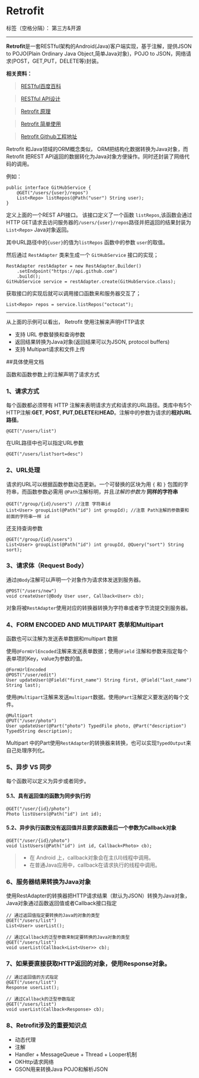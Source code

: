 # Retrofit

标签（空格分隔）： 第三方&开源

---

**Retrofit**是一套RESTful架构的Android(Java)客户端实现，基于注解，提供JSON to POJO(Plain Ordinary Java Object,简单Java对象)，POJO to JSON，网络请求(POST，GET,PUT，DELETE等)封装。

**相关资料：**

>[RESTful百度百科](http://baike.baidu.com/link?url=0FWilArYrZC3nMbnyIz-f7rVeANtkM_obfoIpazN9D8rQRsl4ChD2pmJLZ8aOGI3Cxvpfra0AkaPfGNGGVR3oq)

> [RESTful API设计](http://www.csdn.net/article/2013-06-13/2815744-RESTful-API)

> [Retrofit 原理](http://www.cnblogs.com/angeldevil/p/3757335.html)

> [Retrofit 简单使用](http://www.tuicool.com/articles/NnuIva)

> [Retrofit Github工程地址](https://github.com/square/retrofit.git)

Retrofit   和Java领域的ORM概念类似， ORM把结构化数据转换为Java对象，而Retrofit 把REST API返回的数据转化为Java对象方便操作。同时还封装了网络代码的调用。

例如：
```
public interface GitHubService {
    @GET("/users/{user}/repos")
    List<Repo> listRepos(@Path("user") String user);
}
```
定义上面的一个REST API接口。 该接口定义了一个函数 `listRepos`,该函数会通过HTTP GET请求去访问服务器的`/users/{user}/repos`路径并把返回的结果封装为`List<Repo>` Java对象返回。

其中URL路径中的`{user}`的值为`listRepos` 函数中的参数 `user`的取值。

然后通过  `RestAdapter`  类来生成一个  `GitHubService`  接口的实现；
```
RestAdapter restAdapter = new RestAdapter.Builder()
    .setEndpoint("https://api.github.com")
    .build();
GitHubService service = restAdapter.create(GitHubService.class);
```
获取接口的实现后就可以调用接口函数来和服务器交互了；
```
List<Repo> repos = service.listRepos("octocat");
```
-------

从上面的示例可以看出， Retrofit 使用注解来声明HTTP请求

* 支持 URL 参数替换和查询参数
* 返回结果转换为Java对象(返回结果可以为JSON, protocol buffers)
* 支持 Multipart请求和文件上传

##具体使用文档

函数和函数参数上的注解声明了请求方式

### 1、请求方式

每个函数都必须带有 HTTP 注解来表明请求方式和请求的URL路径。类库中有5个HTTP注解:**GET**, **POST**, **PUT**,**DELETE**和**HEAD**。注解中的参数为请求的**相对URL路径**。

```
@GET("/users/list")
```

在URL路径中也可以指定URL参数
```
@GET("/users/list?sort=desc")
```

### 2、URL处理

请求的URL可以根据函数参数动态更新。一个可替换的区块为用 `{` 和 `}` 包围的字符串，而函数参数必需用  `@Path`注解标明，并且*注解的参数为* **同样的字符串**

```
@GET("/group/{id}/users") //注意 字符串id
List<User> groupList(@Path("id") int groupId); //注意 Path注解的参数要和前面的字符串一样 id
```

还支持查询参数
```
@GET("/group/{id}/users")
List<User> groupList(@Path("id") int groupId, @Query("sort") String sort);
```

### 3、请求体（Request Body）

通过`@Body`注解可以声明一个对象作为请求体发送到服务器。
```
@POST("/users/new")
void createUser(@Body User user, Callback<User> cb);
```
对象将被`RestAdapter`使用对应的转换器转换为字符串或者字节流提交到服务器。

### 4、FORM ENCODED AND MULTIPART 表单和Multipart

函数也可以注解为发送表单数据和multipart 数据

使用`@FormUrlEncoded`注解来发送表单数据；使用`@Field` 注解和参数来指定每个表单项的Key，value为参数的值。
```
@FormUrlEncoded
@POST("/user/edit")
User updateUser(@Field("first_name") String first, @Field("last_name") String last);
```
使用`@Multipart`注解来发送`multipart`数据。使用`@Part`注解定义要发送的每个文件。
```
@Multipart
@PUT("/user/photo")
User updateUser(@Part("photo") TypedFile photo, @Part("description") TypedString description);
```
Multipart 中的Part使用`RestAdapter`的转换器来转换，也可以实现`TypedOutput`来自己处理序列化。

### 5、异步 VS 同步

每个函数可以定义为异步或者同步。

#### 5.1、具有返回值的函数为同步执行的

```
@GET("/user/{id}/photo")
Photo listUsers(@Path("id") int id);
```

#### 5.2、异步执行函数没有返回值并且要求函数最后一个参数为Callback对象

```
@GET("/user/{id}/photo")
void listUsers(@Path("id") int id, Callback<Photo> cb);
```
> * 在 Android 上，callback对象会在主(UI)线程中调用。
> * 在普通Java应用中，callback在请求执行的线程中调用。

### 6、服务器结果转换为Java对象

使用RestAdapter的转换器把HTTP请求结果（默认为JSON）转换为Java对象，Java对象通过函数返回值或者Callback接口指定
```
// 通过返回值指定要转换的Java的对象的类型
@GET("/users/list")
List<User> userList();
```

```
// 通过Callback的泛型参数来制定要转换的Java对象的类型
@GET("/users/list")
void userList(Callback<List<User>> cb);
```

### 7、如果要直接获取HTTP返回的对象，使用Response对象。

```
// 通过返回值的方式指定
@GET("/users/list")
Response userList();
```

```
// 通过Callback的泛型参数指定
@GET("/users/list")
void userList(Callback<Response> cb);
```

### 8、Retrofit涉及的重要知识点

* 动态代理
* 注解
* Handler + MessageQueue + Thread + Looper机制
* OKHttp请求网络
* GSON用来转换Java POJO和解析JSON